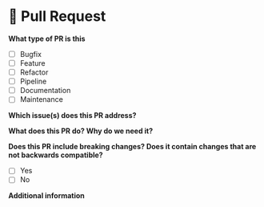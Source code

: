 <!--
  Thank you for sending a pull request!
  Please take a look at our contribution guide: https://github.com/progressive-insurance/oculr-ngx/blob/main/CONTRIBUTING.md
  One of the project maintainers will review your PR.
-->

# :eyes: Pull Request

**What type of PR is this**

<!-- Please check the one that applies to this PR using "x". -->

- [ ] Bugfix
- [ ] Feature
- [ ] Refactor
- [ ] Pipeline
- [ ] Documentation
- [ ] Maintenance

**Which issue(s) does this PR address?**

<!--List issue(s) below. Use "fixes #X" or "closes #X" and the issue will close automatically when the PR is merged.-->

**What does this PR do? Why do we need it?**

**Does this PR include breaking changes? Does it contain changes that are not backwards compatible?**

- [ ] Yes
- [ ] No

<!-- List any changes made in this PR that aren't backwards-compatible. -->

**Additional information**

<!-- Include anything that would help your reviewer (e.g. screenshots). -->
